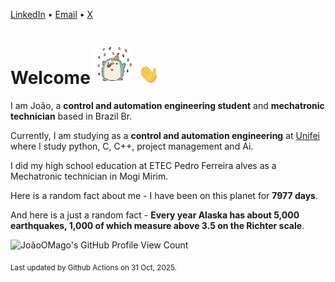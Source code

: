 [LinkedIn](https://www.linkedin.com/in/joão-pedro-gozzoli-b95641301/) &bull;
[Email](joaopedrogozzoli@gmail.com) &bull;
[X](https://x.com/jpp12prado)

# Welcome <img src="happy.gif" height="64px" /> <img src="wave.gif" height="32px" />

I am João, a  **control and automation engineering student** and **mechatronic technician** based in Brazil Br.

Currently, I am studying as a **control and automation engineering** at [Unifei](https://unifei.edu.br) where I study python, C, C++, project management and Ai.

I did my high school education at ETEC Pedro Ferreira alves as a Mechatronic technician in Mogi Mirim.

Here is a random fact about me - I have been on this planet for **7977 days**.

And here is a just a random fact -  **Every year Alaska has about 5,000 earthquakes, 1,000 of which measure above 3.5 on the Richter scale**.

![JoãoOMago's GitHub Profile View Count](https://komarev.com/ghpvc/?username=JoaoOMago)

<sub>Last updated by Github Actions on 31 Oct, 2025.</sub>
